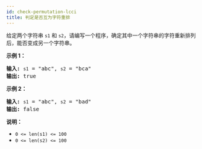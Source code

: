```yaml
---
id: check-permutation-lcci
title: 判定是否互为字符重排
---
```

给定两个字符串 <code>s1</code> 和 <code>s2</code>，请编写一个程序，确定其中一个字符串的字符重新排列后，能否变成另一个字符串。

**示例 1：**


<pre><strong>输入:</strong> <code>s1</code> = &#34;abc&#34;, <code>s2</code> = &#34;bca&#34;<br/><strong>输出:</strong> true <br/></pre>

**示例 2：**


<pre><strong>输入:</strong> <code>s1</code> = &#34;abc&#34;, <code>s2</code> = &#34;bad&#34;<br/><strong>输出:</strong> false<br/></pre>

**说明：**


- <code>0 &lt;= len(s1) &lt;= 100 </code>
- <code>0 &lt;= len(s2) &lt;= 100 </code>
